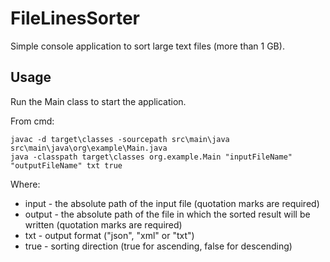 # FileLinesSorter
Simple console application to sort large text files (more than 1 GB).
## Usage
Run the Main class to start the application.

From cmd:
```
javac -d target\classes -sourcepath src\main\java src\main\java\org\example\Main.java
java -classpath target\classes org.example.Main "inputFileName" "outputFileName" txt true
```
Where:
- input - the absolute path of the input file (quotation marks are required)
- output - the absolute path of the file in which the sorted result will be written (quotation marks are required)
- txt - output format ("json", "xml" or "txt")
- true - sorting direction (true for ascending, false for descending)
